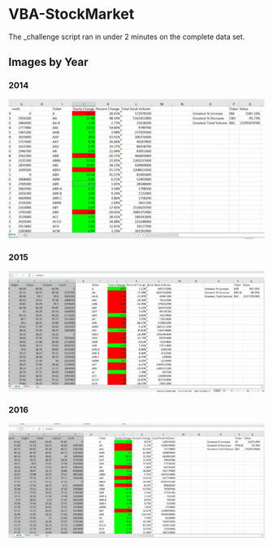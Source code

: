 # VBA-StockMarket

The _challenge script ran in under 2 minutes on the complete data set.

## Images by Year


### 2014
![2014 Stock Summary](https://github.com/pulliam-chris/VBA-StockMarket/blob/main/images/2014_Summary.JPG)


### 2015
![2015 Stock Summary](https://github.com/pulliam-chris/VBA-StockMarket/blob/main/images/2015_Summary.JPG)


### 2016
![2016 Stock Summary](https://github.com/pulliam-chris/VBA-StockMarket/blob/main/images/2016_Summary.JPG)

